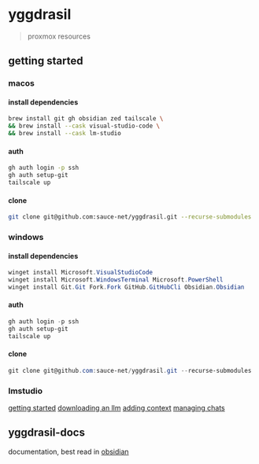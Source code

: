# yggdrasil

> proxmox resources

## getting started

### macos

#### install dependencies

```bash
brew install git gh obsidian zed tailscale \
&& brew install --cask visual-studio-code \
&& brew install --cask lm-studio
```

#### auth

```bash
gh auth login -p ssh
gh auth setup-git
tailscale up
```

#### clone

```bash
git clone git@github.com:sauce-net/yggdrasil.git --recurse-submodules
```

### windows

#### install dependencies

```powershell
winget install Microsoft.VisualStudioCode
winget install Microsoft.WindowsTerminal Microsoft.PowerShell
winget install Git.Git Fork.Fork GitHub.GitHubCli Obsidian.Obsidian

```

#### auth

```powershell
gh auth login -p ssh
gh auth setup-git
tailscale up
```

#### clone

```powershell
git clone git@github.com:sauce-net/yggdrasil.git --recurse-submodules
```

### lmstudio

[getting started](https://lmstudio.ai/docs/basics)
[downloading an llm](https://lmstudio.ai/docs/basics/download-model)
[adding context](https://lmstudio.ai/docs/basics/rag)
[managing chats](https://lmstudio.ai/docs/basics/chat)

## yggdrasil-docs

documentation, best read in [obsidian](https://obsidian.md/)
